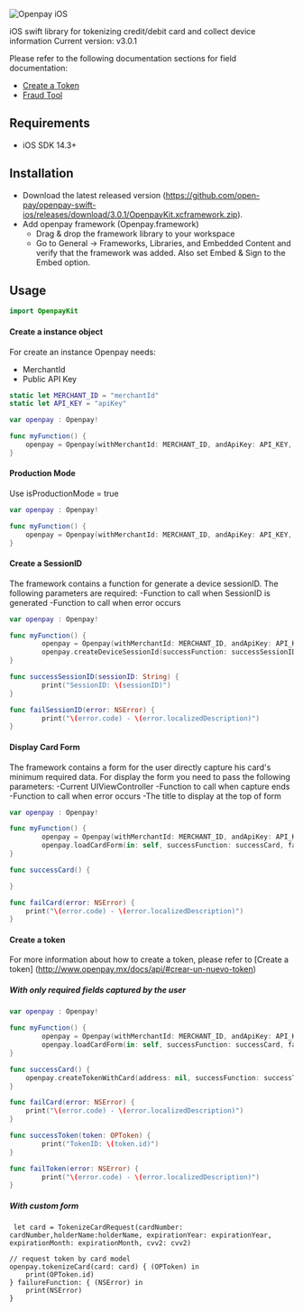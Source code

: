
![Openpay iOS](http://www.openpay.mx/img/github/ios.jpg)


iOS swift library for tokenizing credit/debit card and collect device information
Current version: v3.0.1


Please refer to the following documentation sections for field documentation:
* [Create a Token](http://www.openpay.mx/docs/api/#crear-un-nuevo-token)
* [Fraud Tool](http://www.openpay.mx/docs/fraud-tool.html)

## Requirements

- iOS SDK 14.3+

## Installation

- Download the latest released version (https://github.com/open-pay/openpay-swift-ios/releases/download/3.0.1/OpenpayKit.xcframework.zip).
- Add openpay framework (Openpay.framework)
  - Drag & drop the framework library to your workspace
  - Go to General -> Frameworks, Libraries, and Embedded Content and verify that the framework was added. Also set Embed & Sign 
	to the Embed option.


## Usage

```swift
import OpenpayKit
```

#### Create a instance object

For create an instance Openpay needs:
- MerchantId
- Public API Key

```swift
static let MERCHANT_ID = "merchantId"
static let API_KEY = "apiKey"

var openpay : Openpay!

func myFunction() {
	openpay = Openpay(withMerchantId: MERCHANT_ID, andApiKey: API_KEY, isProductionMode: false, isDebug: false)
}
```

#### Production Mode

Use isProductionMode = true

```swift
var openpay : Openpay!

func myFunction() {
	openpay = Openpay(withMerchantId: MERCHANT_ID, andApiKey: API_KEY, isProductionMode: true, isDebug: false)
}
```

#### Create a SessionID

The framework contains a function for generate a device sessionID.
The following parameters are required:
-Function to call when SessionID is generated
-Function to call when error occurs

```swift
var openpay : Openpay!

func myFunction() {
        openpay = Openpay(withMerchantId: MERCHANT_ID, andApiKey: API_KEY, isProductionMode: false, isDebug: false)
        openpay.createDeviceSessionId(successFunction: successSessionID, failureFunction: failSessionID)
}

func successSessionID(sessionID: String) {
        print("SessionID: \(sessionID)")
}

func failSessionID(error: NSError) {
        print("\(error.code) - \(error.localizedDescription)")
}
```

#### Display Card Form

The framework contains a form for the user directly capture his card's minimum required data.
For display the form you need to pass the following parameters:
-Current UIViewController
-Function to call when capture ends
-Function to call when error occurs
-The title to display at the top of form

```swift
var openpay : Openpay!

func myFunction() {
        openpay = Openpay(withMerchantId: MERCHANT_ID, andApiKey: API_KEY, isProductionMode: false, isDebug: false)
        openpay.loadCardForm(in: self, successFunction: successCard, failureFunction: failCard, formTitle: "Openpay")
}

func successCard() {

}

func failCard(error: NSError) {
	print("\(error.code) - \(error.localizedDescription)")
}
```

#### Create a token

For more information about how to create a token, please refer to [Create a token] (http://www.openpay.mx/docs/api/#crear-un-nuevo-token)

##### With only required fields captured by the user

```swift
var openpay : Openpay!

func myFunction() {
        openpay = Openpay(withMerchantId: MERCHANT_ID, andApiKey: API_KEY, isProductionMode: false, isDebug: false)
        openpay.loadCardForm(in: self, successFunction: successCard, failureFunction: failCard, formTitle: "Openpay")
}

func successCard() {
	openpay.createTokenWithCard(address: nil, successFunction: successToken, failureFunction: failToken)
}

func failCard(error: NSError) {
	print("\(error.code) - \(error.localizedDescription)")
}

func successToken(token: OPToken) {
        print("TokenID: \(token.id)")
}

func failToken(error: NSError) {
        print("\(error.code) - \(error.localizedDescription)")
}
```

##### With custom form

```
 let card = TokenizeCardRequest(cardNumber: cardNumber,holderName:holderName, expirationYear: expirationYear, expirationMonth: expirationMonth, cvv2: cvv2)
        
// request token by card model
openpay.tokenizeCard(card: card) { (OPToken) in
    print(OPToken.id)            
} failureFunction: { (NSError) in
    print(NSError)
}
```
